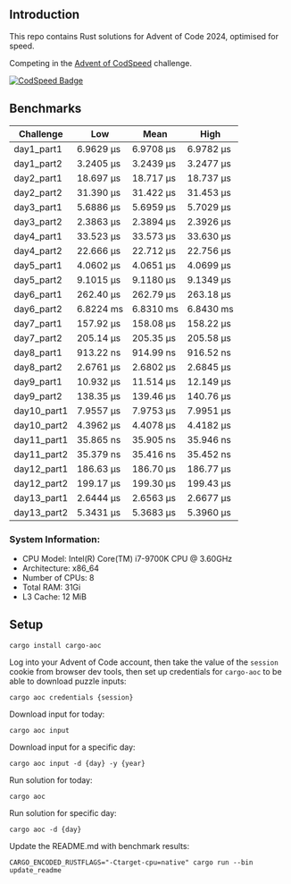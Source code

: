 ## Introduction

This repo contains Rust solutions for Advent of Code 2024, optimised for speed.

Competing in the [Advent of CodSpeed](https://codspeed.io/advent/) challenge.

[![CodSpeed Badge](https://img.shields.io/endpoint?url=https://codspeed.io/badge.json)](https://codspeed.io/KasparasMasiukas/advent-of-code-2024)

## Benchmarks

<!-- BENCHMARK RESULTS START -->

| Challenge   | Low       | Mean      | High      |
|-------------|-----------|-----------|-----------|
| day1_part1  | 6.9629 µs | 6.9708 µs | 6.9782 µs |
| day1_part2  | 3.2405 µs | 3.2439 µs | 3.2477 µs |
| day2_part1  | 18.697 µs | 18.717 µs | 18.737 µs |
| day2_part2  | 31.390 µs | 31.422 µs | 31.453 µs |
| day3_part1  | 5.6886 µs | 5.6959 µs | 5.7029 µs |
| day3_part2  | 2.3863 µs | 2.3894 µs | 2.3926 µs |
| day4_part1  | 33.523 µs | 33.573 µs | 33.630 µs |
| day4_part2  | 22.666 µs | 22.712 µs | 22.756 µs |
| day5_part1  | 4.0602 µs | 4.0651 µs | 4.0699 µs |
| day5_part2  | 9.1015 µs | 9.1180 µs | 9.1349 µs |
| day6_part1  | 262.40 µs | 262.79 µs | 263.18 µs |
| day6_part2  | 6.8224 ms | 6.8310 ms | 6.8430 ms |
| day7_part1  | 157.92 µs | 158.08 µs | 158.22 µs |
| day7_part2  | 205.14 µs | 205.35 µs | 205.58 µs |
| day8_part1  | 913.22 ns | 914.99 ns | 916.52 ns |
| day8_part2  | 2.6761 µs | 2.6802 µs | 2.6845 µs |
| day9_part1  | 10.932 µs | 11.514 µs | 12.149 µs |
| day9_part2  | 138.35 µs | 139.46 µs | 140.76 µs |
| day10_part1 | 7.9557 µs | 7.9753 µs | 7.9951 µs |
| day10_part2 | 4.3962 µs | 4.4078 µs | 4.4182 µs |
| day11_part1 | 35.865 ns | 35.905 ns | 35.946 ns |
| day11_part2 | 35.379 ns | 35.416 ns | 35.452 ns |
| day12_part1 | 186.63 µs | 186.70 µs | 186.77 µs |
| day12_part2 | 199.17 µs | 199.30 µs | 199.43 µs |
| day13_part1 | 2.6444 µs | 2.6563 µs | 2.6677 µs |
| day13_part2 | 5.3431 µs | 5.3683 µs | 5.3960 µs |

<!-- BENCHMARK RESULTS END -->

### System Information:

* CPU Model: Intel(R) Core(TM) i7-9700K CPU @ 3.60GHz
* Architecture: x86_64
* Number of CPUs: 8
* Total RAM: 31Gi
* L3 Cache: 12 MiB

## Setup

```shell
cargo install cargo-aoc
```

Log into your Advent of Code account, then take the value of the `session` cookie from browser dev
tools, then set up credentials for `cargo-aoc` to be able to download puzzle inputs:

```shell
cargo aoc credentials {session}
```

Download input for today:

```shell
cargo aoc input
```

Download input for a specific day:

```shell
cargo aoc input -d {day} -y {year}
```

Run solution for today:

```shell
cargo aoc
```

Run solution for specific day:

```shell
cargo aoc -d {day}
```

Update the README.md with benchmark results:

```shell
CARGO_ENCODED_RUSTFLAGS="-Ctarget-cpu=native" cargo run --bin update_readme
```
